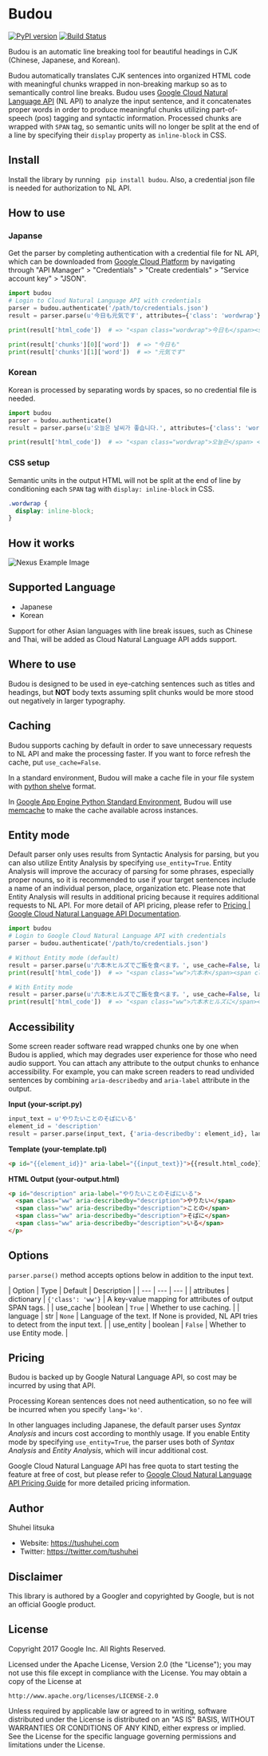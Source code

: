 # Budou
[![PyPI version](https://badge.fury.io/py/budou.svg)](http://badge.fury.io/py/budou)
[![Build Status](https://travis-ci.org/google/budou.svg?branch=master)](https://travis-ci.org/google/budou)

Budou is an automatic line breaking tool for beautiful headings in CJK (Chinese,
Japanese, and Korean).

Budou automatically translates CJK sentences into organized HTML code with
meaningful chunks wrapped in non-breaking markup so as to semantically control
line breaks.
Budou uses [Google Cloud Natural Language API](https://cloud.google.com/natural-language/)
(NL API) to analyze the input sentence, and it concatenates proper words in
order to produce meaningful chunks utilizing part-of-speech (pos) tagging and
syntactic information.
Processed chunks are wrapped with `SPAN` tag, so semantic units will no longer
be split at the end of a line by specifying their `display` property as
`inline-block` in CSS.


## Install
Install the library by running ` pip install budou`.
Also, a credential json file is needed for authorization to NL API.

## How to use
### Japanse
Get the parser by completing authentication with a credential file for NL API,
which can be downloaded from [Google Cloud Platform](https://cloud.google.com)
by navigating through "API Manager" > "Credentials" > "Create credentials" >
"Service account key" > "JSON".

```python
import budou
# Login to Cloud Natural Language API with credentials
parser = budou.authenticate('/path/to/credentials.json')
result = parser.parse(u'今日も元気です', attributes={'class': 'wordwrap'}, language='ja')

print(result['html_code'])  # => "<span class="wordwrap">今日も</span><span class="wordwrap">元気です</span>"

print(result['chunks'][0]['word'])  # => "今日も"
print(result['chunks'][1]['word'])  # => "元気です"
```

### Korean
Korean is processed by separating words by spaces, so no credential file is
needed.

```python
import budou
parser = budou.authenticate()
result = parser.parse(u'오늘은 날씨가 좋습니다.', attributes={'class': 'wordwrap'}, language='ko')

print(result['html_code'])  # => "<span class="wordwrap">오늘은</span> <span class="wordwrap">날씨가</span> <span class="wordwrap">좋습니다.</span>"
```

### CSS setup
Semantic units in the output HTML will not be split at the end of line by
conditioning each `SPAN` tag with `display: inline-block` in CSS.

```css
.wordwrap {
  display: inline-block;
}
```


## How it works
![Nexus Example Image](https://raw.githubusercontent.com/wiki/google/budou/images/nexus_example.jpeg)


## Supported Language
- Japanese
- Korean

Support for other Asian languages with line break issues, such as Chinese and
Thai, will be added as Cloud Natural Language API adds support.

## Where to use
Budou is designed to be used in eye-catching sentences such as titles and
headings, but **NOT** body texts assuming split chunks would be more stood out
negatively in larger typography.


## Caching
Budou supports caching by default in order to save unnecessary requests to NL
API and make the processing faster. If you want to force refresh the cache,
put `use_cache=False`.

In a standard environment, Budou will make a cache file in your file system with
[python shelve](https://docs.python.org/3/library/shelve.html) format.

In [Google App Engine Python Standard Environment](https://cloud.google.com/appengine/docs/standard/python/),
Budou will use [memcache](https://cloud.google.com/appengine/docs/standard/python/memcache/)
to make the cache available across instances.


## Entity mode
Default parser only uses results from Syntactic Analysis for parsing, but you
can also utilize Entity Analysis by specifying `use_entity=True`.
Entity Analysis will improve the accuracy of parsing for some phrases,
especially proper nouns, so it is recommended to use if your target sentences
include a name of an individual person, place, organization etc.
Please note that Entity Analysis will results in additional pricing because it
requires additional requests to NL API. For more detail of API pricing, please
refer to [Pricing | Google Cloud Natural Language API Documentation](https://cloud.google.com/natural-language/pricing).

```python
import budou
# Login to Google Cloud Natural Language API with credentials
parser = budou.authenticate('/path/to/credentials.json')

# Without Entity mode (default)
result = parser.parse(u'六本木ヒルズでご飯を食べます。', use_cache=False, language='ja')
print(result['html_code'])  # => "<span class="ww">六本木</span><span class="ww">ヒルズに</span><span class="ww">います。</span>"

# With Entity mode
result = parser.parse(u'六本木ヒルズでご飯を食べます。', use_cache=False, language='ja', use_entity=True)
print(result['html_code'])  # => "<span class="ww">六本木ヒルズに</span><span class="ww">います。</span>"
```

## Accessibility
Some screen reader software read wrapped chunks one by one when Budou is
applied, which may degrades user experience for those who need audio support.
You can attach any attribute to the output chunks to enhance accessibility.
For example, you can make screen readers to read undivided sentences by
combining `aria-describedby` and `aria-label` attribute in the output.

**Input (your-script.py)**
```python
input_text = u'やりたいことのそばにいる'
element_id = 'description'
result = parser.parse(input_text, {'aria-describedby': element_id}, language='ja')
```

**Template (your-template.tpl)**
```html
<p id="{{element_id}}" aria-label="{{input_text}}">{{result.html_code}}</p>
```

**HTML Output (your-output.html)**
```html
<p id="description" aria-label="やりたいことのそばにいる">
  <span class="ww" aria-describedby="description">やりたい</span>
  <span class="ww" aria-describedby="description">ことの</span>
  <span class="ww" aria-describedby="description">そばに</span>
  <span class="ww" aria-describedby="description">いる</span>
</p>
```

## Options
`parser.parse()` method accepts options below in addition to the input text.

| Option | Type | Default | Description |
| --- | --- | --- |
| attributes | dictionary | `{'class': 'ww'}` | A key-value mapping for attributes of output SPAN tags. |
| use_cache | boolean | `True` | Whether to use caching. |
| language | str | `None` | Language of the text. If None is provided, NL API tries to detect from the input text. |
| use_entity | boolean | `False` | Whether to use Entity mode. |


## Pricing
Budou is backed up by Google Natural Language API, so cost may be incurred by
using that API.

Processing Korean sentences does not need authentication, so no fee will be
incurred when you specify `lang='ko'`.

In other languages including Japanese, the default parser uses *Syntax Analysis*
and incurs cost according to monthly usage.
If you enable Entity mode by specifying `use_entity=True`, the parser uses both
of *Syntax Analysis* and *Entity Analysis*,
which will incur additional cost.

Google Cloud Natural Language API has free quota to start testing the feature at
free of cost, but please refer to [Google Cloud Natural Language API Pricing Guide](https://cloud.google.com/natural-language/pricing)
for more detailed pricing information.


## Author
Shuhei Iitsuka

- Website: https://tushuhei.com
- Twitter: https://twitter.com/tushuhei


## Disclaimer
This library is authored by a Googler and copyrighted by Google, but
is not an official Google product.


## License
Copyright 2017 Google Inc. All Rights Reserved.

Licensed under the Apache License, Version 2.0 (the "License");
you may not use this file except in compliance with the License.
You may obtain a copy of the License at

    http://www.apache.org/licenses/LICENSE-2.0

Unless required by applicable law or agreed to in writing, software
distributed under the License is distributed on an "AS IS" BASIS,
WITHOUT WARRANTIES OR CONDITIONS OF ANY KIND, either express or implied.
See the License for the specific language governing permissions and
limitations under the License.
